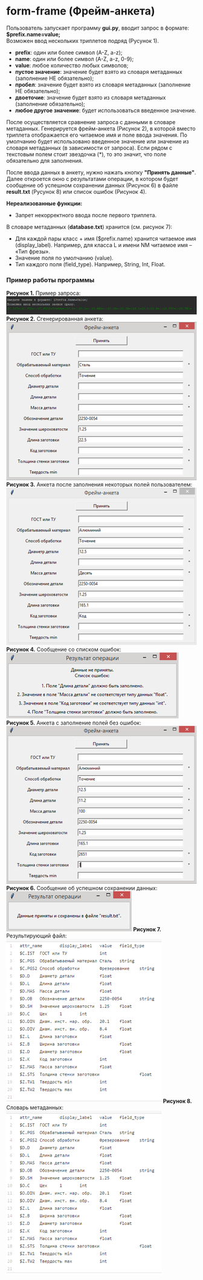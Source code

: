 # form-frame (Фрейм-анкета)

Пользователь запускает программу **gui.py**, вводит запрос в формате: **$prefix.name=value;**</br>
Возможен ввод нескольких триплетов подряд (Русунок 1).

* **prefix**: один или более символ (A-Z, a-z);
* **name**: один или более символ (A-Z, a-z, 0-9);
* **value**: любое количество любых символов;
 * **пустое значение**: значение будет взято из словаря метаданных (заполнение НЕ обязательно);
 * **пробел**: значение будет взято из словаря метаданных (заполнение НЕ обязательно);
 * **двоеточие**: значение будет взято из словаря метаданных (заполнение обязательно);
 * **любое другое значение**: будет использоваться введенное значение.

После осуществляется сравнение запроса с данными в словаре метаданных.
Генерируется фрейм-анкета (Рисунок 2), в которой вместо триплета отображается его читаемое имя
и поле ввода значения. По умолчанию будет использовано введенное значение или значение из словаря метаданных (в зависимости от запроса). Если рядом с текстовым полем стоит звездочка (*), то это значит, что поле обязательно для заполнения. 

После ввода данных в анкету, нужно нажать кнопку **"Принять данные"**. Далее откроется окно с результатами операции, в котором будет сообщение об успешном сохранении данных (Рисунок 6) в файле **result.txt** (Русунок 8) или список ошибок (Рисунок 4).

**Нереализованные функции:**
* Запрет некорректного ввода после первого триплета.

В словаре метаданных (**database.txt**) хранится (см. рисунок 7):
* Для каждой пары класс + имя ($prefix.name) хранится читаемое имя (display_label).
Например, для класса L и имени NM читаемое имя – «Тип фрезы».
* Значение поля по умолчанию (value).
* Тип каждого поля (field_type). Например, String, Int, Float.

### Пример работы программы
**Рисунок 1.** Пример запроса:
![](Example/1.PNG)
**Рисунок 2.** Сгенерированная анкета:
![](Example/2.PNG)
**Рисунок 3.** Анкета после заполнения некоторых полей пользователем:
![](Example/3.PNG)
**Рисунок 4.** Сообщение со списком ошибок:
![](Example/4.PNG)
**Рисунок 5.** Анкета с заполнение полей без ошибок:
![](Example/5.PNG)
**Рисунок 6.** Сообщение об успешном сохранении данных:
![](Example/6.PNG)
**Рисунок 7.** Результирующий файл:
![](Example/7.PNG)
**Рисунок 8.** Словарь метаданных:
![](Example/8.PNG)
